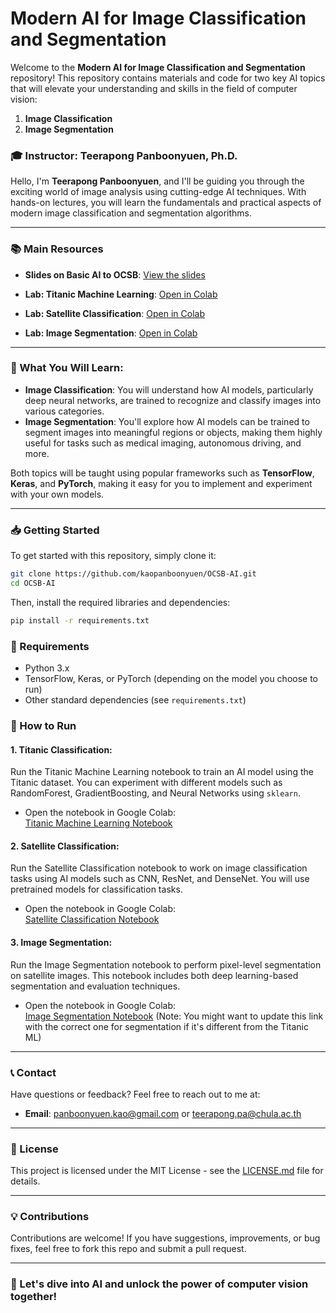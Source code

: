 # Modern AI for Image Classification and Segmentation

Welcome to the **Modern AI for Image Classification and Segmentation** repository! This repository contains materials and code for two key AI topics that will elevate your understanding and skills in the field of computer vision:

1. **Image Classification**
2. **Image Segmentation**

### 🎓 Instructor: Teerapong Panboonyuen, Ph.D.

Hello, I'm **Teerapong Panboonyuen**, and I'll be guiding you through the exciting world of image analysis using cutting-edge AI techniques. With hands-on lectures, you will learn the fundamentals and practical aspects of modern image classification and segmentation algorithms.

---

### 📚 **Main Resources**

- **Slides on Basic AI to OCSB**: [View the slides](https://github.com/kaopanboonyuen/OCSB-AI/slides/20250317_BasicAI_toOCSB.pdf)
  
- **Lab: Titanic Machine Learning**: [Open in Colab](https://colab.research.google.com/github/kaopanboonyuen/OCSB-AI/code/Titanic_ML.ipynb)

- **Lab: Satellite Classification**: [Open in Colab](https://colab.research.google.com/github/kaopanboonyuen/OCSB-AI/code/Satellite_Classification.ipynb)

- **Lab: Image Segmentation**: [Open in Colab](https://colab.research.google.com/github/kaopanboonyuen/OCSB-AI/code/Titanic_ML.ipynb)

---

### 🧠 What You Will Learn:
- **Image Classification**: You will understand how AI models, particularly deep neural networks, are trained to recognize and classify images into various categories.
- **Image Segmentation**: You'll explore how AI models can be trained to segment images into meaningful regions or objects, making them highly useful for tasks such as medical imaging, autonomous driving, and more.

Both topics will be taught using popular frameworks such as **TensorFlow**, **Keras**, and **PyTorch**, making it easy for you to implement and experiment with your own models.

---

### 📥 Getting Started

To get started with this repository, simply clone it:

```bash
git clone https://github.com/kaopanboonyuen/OCSB-AI.git
cd OCSB-AI
```

Then, install the required libraries and dependencies:

```bash
pip install -r requirements.txt
```

### 🔧 Requirements
- Python 3.x
- TensorFlow, Keras, or PyTorch (depending on the model you choose to run)
- Other standard dependencies (see `requirements.txt`)

### 🚀 How to Run

#### 1. **Titanic Classification:**
Run the Titanic Machine Learning notebook to train an AI model using the Titanic dataset. You can experiment with different models such as RandomForest, GradientBoosting, and Neural Networks using `sklearn`.

- Open the notebook in Google Colab:  
  [Titanic Machine Learning Notebook](https://colab.research.google.com/github/kaopanboonyuen/OCSB-AI/code/Titanic_ML.ipynb)

#### 2. **Satellite Classification:**
Run the Satellite Classification notebook to work on image classification tasks using AI models such as CNN, ResNet, and DenseNet. You will use pretrained models for classification tasks.

- Open the notebook in Google Colab:  
  [Satellite Classification Notebook](https://colab.research.google.com/github/kaopanboonyuen/OCSB-AI/code/Satellite_Classification.ipynb)

#### 3. **Image Segmentation:**
Run the Image Segmentation notebook to perform pixel-level segmentation on satellite images. This notebook includes both deep learning-based segmentation and evaluation techniques.

- Open the notebook in Google Colab:  
  [Image Segmentation Notebook](https://colab.research.google.com/github/kaopanboonyuen/OCSB-AI/code/Titanic_ML.ipynb) (Note: You might want to update this link with the correct one for segmentation if it's different from the Titanic ML)

---

### 📞 Contact

Have questions or feedback? Feel free to reach out to me at:

- **Email**: [panboonyuen.kao@gmail.com](mailto:panboonyuen.kao@gmail.com) or [teerapong.pa@chula.ac.th](mailto:teerapong.pa@chula.ac.th)

---

### 📜 License

This project is licensed under the MIT License - see the [LICENSE.md](LICENSE.md) file for details.

---

### 💡 Contributions

Contributions are welcome! If you have suggestions, improvements, or bug fixes, feel free to fork this repo and submit a pull request.

---

### 🌟 Let's dive into AI and unlock the power of computer vision together!